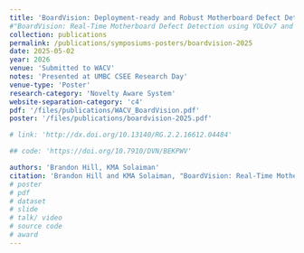 ```yaml
---
title: 'BoardVision: Deployment-ready and Robust Motherboard Defect Detection with Ensemble'
#"BoardVision: Real-Time Motherboard Defect Detection using YOLOv7 and Faster R-CNN"
collection: publications 
permalink: /publications/symposiums-posters/boardvision-2025
date: 2025-05-02
year: 2026
venue: 'Submitted to WACV'
notes: 'Presented at UMBC CSEE Research Day'
venue-type: 'Poster'
research-category: 'Novelty Aware System'
website-separation-category: 'c4'
pdf: '/files/publications/WACV_BoardVision.pdf'
poster: '/files/publications/boardvision-2025.pdf' 

# link: 'http://dx.doi.org/10.13140/RG.2.2.16612.04484'

## code: 'https://doi.org/10.7910/DVN/BEKPWV'

authors: 'Brandon Hill, KMA Solaiman'
citation: 'Brandon Hill and KMA Solaiman, "BoardVision: Real-Time Motherboard Defect Detection using YOLOv7 and Faster R-CNN,” in UMBC CSEE Research Day 2025.'
# poster
# pdf
# dataset
# slide
# talk/ video
# source code
# award
---
```

